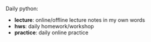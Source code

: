 Daily python:
- **lecture**: online/offline lecture notes in my own words
- **hws**: daily homework/workshop
- **practice**: daily online practice
